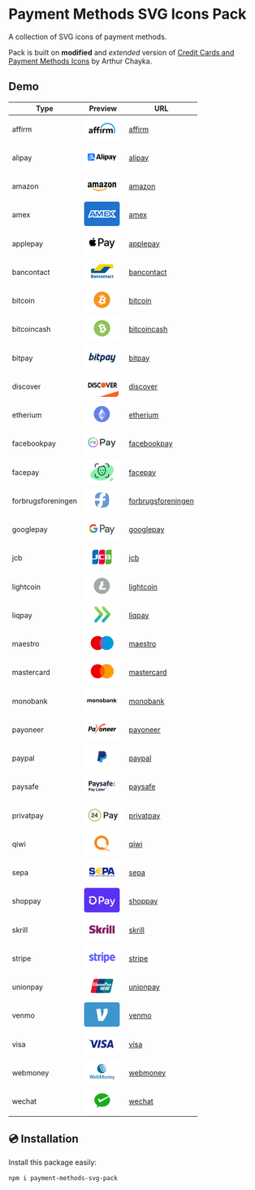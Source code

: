 # Payment Methods SVG Icons Pack

A collection of SVG icons of payment methods.

Pack is built on **modified** and *extended* version of [Credit Cards and Payment Methods Icons](https://www.figma.com/community/file/880472656109554171) by Arthur Chayka.

## Demo

| Type | Preview | URL |
| ---- | ---- | ---- |
| affirm   | ![affirm](src/assets/affirm.svg) | [affirm](https://github.com/webkadabra/payment-methods-svg-pack/raw/main/src/assets/affirm.svg) |
| alipay   | ![alipay](src/assets/alipay.svg) | [alipay](https://github.com/webkadabra/payment-methods-svg-pack/raw/main/src/assets/alipay.svg) |
| amazon   | ![amazon](src/assets/amazon.svg) | [amazon](https://github.com/webkadabra/payment-methods-svg-pack/raw/main/src/assets/amazon.svg) |
| amex   | ![amex](src/assets/amex.svg) | [amex](https://github.com/webkadabra/payment-methods-svg-pack/raw/main/src/assets/amex.svg) |
| applepay   | ![applepay](src/assets/applepay.svg) | [applepay](https://github.com/webkadabra/payment-methods-svg-pack/raw/main/src/assets/applepay.svg) |
| bancontact   | ![bancontact](src/assets/bancontact.svg) | [bancontact](https://github.com/webkadabra/payment-methods-svg-pack/raw/main/src/assets/bancontact.svg) |
| bitcoin   | ![bitcoin](src/assets/bitcoin.svg) | [bitcoin](https://github.com/webkadabra/payment-methods-svg-pack/raw/main/src/assets/bitcoin.svg) |
| bitcoincash   | ![bitcoincash](src/assets/bitcoincash.svg) | [bitcoincash](https://github.com/webkadabra/payment-methods-svg-pack/raw/main/src/assets/bitcoincash.svg) |
| bitpay   | ![bitpay](src/assets/bitpay.svg) | [bitpay](https://github.com/webkadabra/payment-methods-svg-pack/raw/main/src/assets/bitpay.svg) |
| discover   | ![discover](src/assets/discover.svg) | [discover](https://github.com/webkadabra/payment-methods-svg-pack/raw/main/src/assets/discover.svg) |
| etherium   | ![etherium](src/assets/etherium.svg) | [etherium](https://github.com/webkadabra/payment-methods-svg-pack/raw/main/src/assets/etherium.svg) |
| facebookpay   | ![facebookpay](src/assets/facebookpay.svg) | [facebookpay](https://github.com/webkadabra/payment-methods-svg-pack/raw/main/src/assets/facebookpay.svg) |
| facepay   | ![facepay](src/assets/facepay.svg) | [facepay](https://github.com/webkadabra/payment-methods-svg-pack/raw/main/src/assets/facepay.svg) |
| forbrugsforeningen   | ![forbrugsforeningen](src/assets/forbrugsforeningen.svg) | [forbrugsforeningen](https://github.com/webkadabra/payment-methods-svg-pack/raw/main/src/assets/forbrugsforeningen.svg) |
| googlepay   | ![googlepay](src/assets/googlepay.svg) | [googlepay](https://github.com/webkadabra/payment-methods-svg-pack/raw/main/src/assets/googlepay.svg) |
| jcb   | ![jcb](src/assets/jcb.svg) | [jcb](https://github.com/webkadabra/payment-methods-svg-pack/raw/main/src/assets/jcb.svg) |
| lightcoin   | ![lightcoin](src/assets/lightcoin.svg) | [lightcoin](https://github.com/webkadabra/payment-methods-svg-pack/raw/main/src/assets/lightcoin.svg) |
| liqpay   | ![liqpay](src/assets/liqpay.svg) | [liqpay](https://github.com/webkadabra/payment-methods-svg-pack/raw/main/src/assets/liqpay.svg) |
| maestro   | ![maestro](src/assets/maestro.svg) | [maestro](https://github.com/webkadabra/payment-methods-svg-pack/raw/main/src/assets/maestro.svg) |
| mastercard   | ![mastercard](src/assets/mastercard.svg) | [mastercard](https://github.com/webkadabra/payment-methods-svg-pack/raw/main/src/assets/mastercard.svg) |
| monobank   | ![monobank](src/assets/monobank.svg) | [monobank](https://github.com/webkadabra/payment-methods-svg-pack/raw/main/src/assets/monobank.svg) |
| payoneer   | ![payoneer](src/assets/payoneer.svg) | [payoneer](https://github.com/webkadabra/payment-methods-svg-pack/raw/main/src/assets/payoneer.svg) |
| paypal   | ![paypal](src/assets/paypal.svg) | [paypal](https://github.com/webkadabra/payment-methods-svg-pack/raw/main/src/assets/paypal.svg) |
| paysafe   | ![paysafe](src/assets/paysafe.svg) | [paysafe](https://github.com/webkadabra/payment-methods-svg-pack/raw/main/src/assets/paysafe.svg) |
| privatpay   | ![privatpay](src/assets/privatpay.svg) | [privatpay](https://github.com/webkadabra/payment-methods-svg-pack/raw/main/src/assets/privatpay.svg) |
| qiwi   | ![qiwi](src/assets/qiwi.svg) | [qiwi](https://github.com/webkadabra/payment-methods-svg-pack/raw/main/src/assets/qiwi.svg) |
| sepa   | ![sepa](src/assets/sepa.svg) | [sepa](https://github.com/webkadabra/payment-methods-svg-pack/raw/main/src/assets/sepa.svg) |
| shoppay   | ![shoppay](src/assets/shoppay.svg) | [shoppay](https://github.com/webkadabra/payment-methods-svg-pack/raw/main/src/assets/shoppay.svg) |
| skrill   | ![skrill](src/assets/skrill.svg) | [skrill](https://github.com/webkadabra/payment-methods-svg-pack/raw/main/src/assets/skrill.svg) |
| stripe   | ![stripe](src/assets/stripe.svg) | [stripe](https://github.com/webkadabra/payment-methods-svg-pack/raw/main/src/assets/stripe.svg) |
| unionpay   | ![unionpay](src/assets/unionpay.svg) | [unionpay](https://github.com/webkadabra/payment-methods-svg-pack/raw/main/src/assets/unionpay.svg) |
| venmo   | ![venmo](src/assets/venmo.svg) | [venmo](https://github.com/webkadabra/payment-methods-svg-pack/raw/main/src/assets/venmo.svg) |
| visa   | ![visa](src/assets/visa.svg) | [visa](https://github.com/webkadabra/payment-methods-svg-pack/raw/main/src/assets/visa.svg) |
| webmoney   | ![webmoney](src/assets/webmoney.svg) | [webmoney](https://github.com/webkadabra/payment-methods-svg-pack/raw/main/src/assets/webmoney.svg) |
| wechat   | ![wechat](src/assets/wechat.svg) | [wechat](https://github.com/webkadabra/payment-methods-svg-pack/raw/main/src/assets/wechat.svg) |

## 💿 Installation

Install this package easily:

```bash
npm i payment-methods-svg-pack
```
